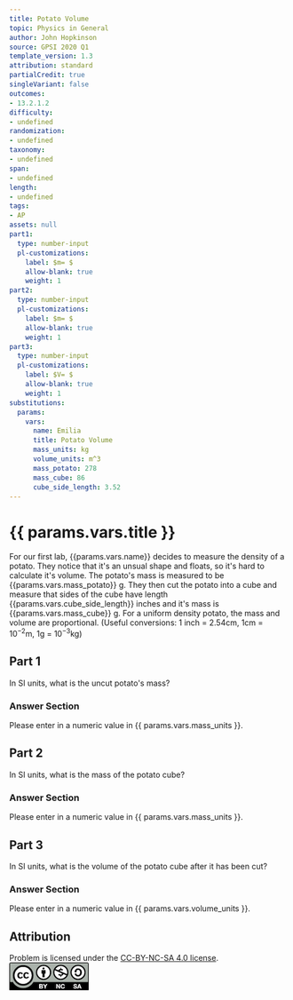 ```yaml
---
title: Potato Volume
topic: Physics in General
author: John Hopkinson
source: GPSI 2020 Q1
template_version: 1.3
attribution: standard
partialCredit: true
singleVariant: false
outcomes:
- 13.2.1.2
difficulty:
- undefined
randomization:
- undefined
taxonomy:
- undefined
span:
- undefined
length:
- undefined
tags:
- AP
assets: null
part1:
  type: number-input
  pl-customizations:
    label: $m= $
    allow-blank: true
    weight: 1
part2:
  type: number-input
  pl-customizations:
    label: $m= $
    allow-blank: true
    weight: 1
part3:
  type: number-input
  pl-customizations:
    label: $V= $
    allow-blank: true
    weight: 1
substitutions:
  params:
    vars:
      name: Emilia
      title: Potato Volume
      mass_units: kg
      volume_units: m^3
      mass_potato: 278
      mass_cube: 86
      cube_side_length: 3.52
---
```

# {{ params.vars.title }}
For our first lab, {{params.vars.name}} decides to measure the density of a potato.
They notice that it's an unsual shape and floats, so it's hard to calculate it's volume.
The potato's mass is measured to be {{params.vars.mass_potato}} g.
They then cut the potato into a cube and measure that sides of the cube have length {{params.vars.cube_side_length}} inches and it's mass is {{params.vars.mass_cube}} g.
For a uniform density potato, the mass and volume are proportional. (Useful conversions: 1 inch = 2.54cm, 1cm = $10^{-2}$m, 1g = $10^{-3}$kg)

## Part 1

In SI units, what is the uncut potato's mass?

### Answer Section

Please enter in a numeric value in {{ params.vars.mass_units }}.

## Part 2

In SI units, what is the mass of the potato cube?

### Answer Section

Please enter in a numeric value in {{ params.vars.mass_units }}.

## Part 3

In SI units, what is the volume of the potato cube after it has been cut?

### Answer Section

Please enter in a numeric value in {{ params.vars.volume_units }}.

## Attribution

Problem is licensed under the [CC-BY-NC-SA 4.0 license](https://creativecommons.org/licenses/by-nc-sa/4.0/).<br> ![The Creative Commons 4.0 license requiring attribution-BY, non-commercial-NC, and share-alike-SA license.](https://raw.githubusercontent.com/firasm/bits/master/by-nc-sa.png)